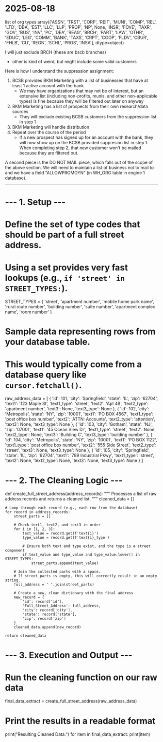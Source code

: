 # 2025-08-18


list of org types
array(['ASSN', 'TRST', 'CORP', 'REIT', 'MUNI', 'COMP', 'REL', 'LTD',
       'DBA', 'EST', 'LLC', 'LLP', 'PROP', 'NP', None, 'INSR', 'FOVE',
       'TAXR', 'GOV', 'BUS', 'INV', 'PC', 'DEA', 'REAG', 'BRCH', 'PART',
       'LAW', 'OTHR', 'EDUC', 'LEG', 'COMM', 'BANK', 'TAXS', 'CRPT',
       'COOP', 'FLDV', 'CBUR', 'FHLB', 'CU', 'REGN', 'SCHL', 'PROS',
       'INSA'], dtype=object)

I will just exclude BRCH (these are bscb branches)
- other is kind of weird, but might include some valid customers



Here is how I understand the suppression assignment:

1. BCSB provides BKM Marketing with a list of businesses that have at least 1 active account with the bank.
    - We may have organizations that may not be of interest, but an extensive list (including non-profits, munis, and other non-applicable types) is fine because they will be filtered out later on anyway
2. BKM Marketing has a list of prospects from their own research/data sources
    - They will exclude existing BCSB customers from the suppression list in step 1
3. BKM Marketing will handle distribution
4. Repeat over the course of the period
    - If a new prospect has signed up for an account with the bank, they will now show up on the BCSB provided suppresion list in step 1. When completing step 2, that new customer won't be mailed because they are filtered out.


A second piece is the DO NOT MAIL piece, which falls out of the scope of the above section. We will need to maintain a list of business not to mail to and we have a field "ALLOWPROMOYN" (in WH_ORG table in engine 1 database).


---

# --- 1. Setup ---

# Define the set of type codes that should be part of a full street address.
# Using a set provides very fast lookups (e.g., `if 'street' in STREET_TYPES:`).
STREET_TYPES = {
    'street', 'apartment number', 'mobile home park name', 'rural route number',
    'building number', 'suite number', 'apartment complex name', 'room number'
}

# Sample data representing rows from your database table.
# This would typically come from a database query like `cursor.fetchall()`.
raw_address_data = [
    {
        'id': 101, 'city': 'Springfield', 'state': 'IL', 'zip': '62704',
        'text1': '123 Maple St', 'text1_type': 'street',
        'text2': 'Apt 4B', 'text2_type': 'apartment number',
        'text3': None, 'text3_type': None
    },
    {
        'id': 102, 'city': 'Metropolis', 'state': 'NY', 'zip': '10001',
        'text1': 'PO BOX 4567', 'text1_type': 'post office box number',
        'text2': 'ATTN: Accounts', 'text2_type': 'attention',
        'text3': None, 'text3_type': None
    },
    {
        'id': 103, 'city': 'Gotham', 'state': 'NJ', 'zip': '07001',
        'text1': '45 Ocean View Dr', 'text1_type': 'street',
        'text2': None, 'text2_type': None,
        'text3': 'Building C', 'text3_type': 'building number'
    },
    {
        'id': 104, 'city': 'Metropolis', 'state': 'NY', 'zip': '10001',
        'text1': 'PO BOX 1122', 'text1_type': 'post office box number',
        'text2': '555 Side Street', 'text2_type': 'street',
        'text3': None, 'text3_type': None
    },
    {
        'id': 105, 'city': 'Springfield', 'state': 'IL', 'zip': '62704',
        'text1': '789 Industrial Pkwy', 'text1_type': 'street',
        'text2': None, 'text2_type': None,
        'text3': None, 'text3_type': None
    }
]

# --- 2. The Cleaning Logic ---

def create_full_street_address(address_records):
    """
    Processes a list of raw address records and returns a cleaned list.
    """
    cleaned_data = []

    # Loop through each record (e.g., each row from the database)
    for record in address_records:
        street_parts = []

        # Check text1, text2, and text3 in order
        for i in [1, 2, 3]:
            text_value = record.get(f'text{i}')
            type_value = record.get(f'text{i}_type')

            # Ensure both text and type exist, and the type is a street component
            if text_value and type_value and type_value.lower() in STREET_TYPES:
                street_parts.append(text_value)

        # Join the collected parts with a space.
        # If street_parts is empty, this will correctly result in an empty string.
        full_address = ' '.join(street_parts)

        # Create a new, clean dictionary with the final address
        new_record = {
            'id': record['id'],
            'Full_Street_Address': full_address,
            'city': record['city'],
            'state': record['state'],
            'zip': record['zip']
        }
        cleaned_data.append(new_record)

    return cleaned_data

# --- 3. Execution and Output ---

# Run the cleaning function on our raw data
final_data_extract = create_full_street_address(raw_address_data)

# Print the results in a readable format
print("Resulting Cleaned Data:")
for item in final_data_extract:
    print(item)
